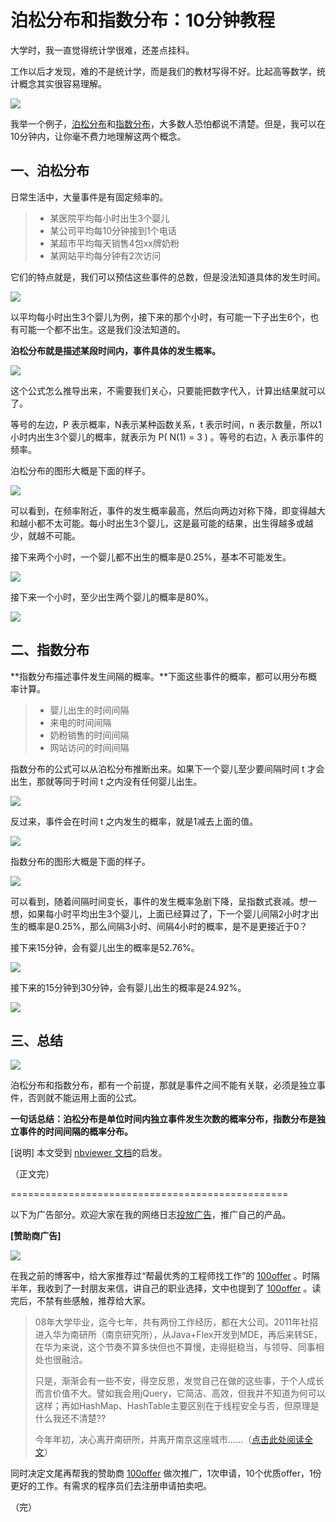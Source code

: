 # 泊松分布和指数分布：10分钟教程

大学时，我一直觉得统计学很难，还差点挂科。

工作以后才发现，难的不是统计学，而是我们的教材写得不好。比起高等数学，统计概念其实很容易理解。

![](http://www.ruanyifeng.com/blogimg/asset/2015/bg2015061011.jpg)

我举一个例子，[泊松分布](http://zh.wikipedia.org/wiki/%E6%B3%8A%E6%9D%BE%E5%88%86%E4%BD%88)和[指数分布](https://zh.wikipedia.org/wiki/%E6%8C%87%E6%95%B0%E5%88%86%E5%B8%83)，大多数人恐怕都说不清楚。但是，我可以在10分钟内，让你毫不费力地理解这两个概念。

## 一、泊松分布

日常生活中，大量事件是有固定频率的。

> - 某医院平均每小时出生3个婴儿
> - 某公司平均每10分钟接到1个电话
> - 某超市平均每天销售4包xx牌奶粉
> - 某网站平均每分钟有2次访问

它们的特点就是，我们可以预估这些事件的总数，但是没法知道具体的发生时间。

![](http://www.ruanyifeng.com/blogimg/asset/2015/bg2015061012.jpg)

以平均每小时出生3个婴儿为例，接下来的那个小时，有可能一下子出生6个，也有可能一个都不出生。这是我们没法知道的。

**泊松分布就是描述某段时间内，事件具体的发生概率。**

![](http://www.ruanyifeng.com/blogimg/asset/2015/bg2015061002-1.png)

这个公式怎么推导出来，不需要我们关心，只要能把数字代入，计算出结果就可以了。

等号的左边，P 表示概率，N表示某种函数关系，t 表示时间，n 表示数量，所以1小时内出生3个婴儿的概率，就表示为 P( N(1) = 3 ) 。等号的右边，λ 表示事件的频率。

泊松分布的图形大概是下面的样子。

![](http://www.ruanyifeng.com/blogimg/asset/2015/bg2015061010.gif)

可以看到，在频率附近，事件的发生概率最高，然后向两边对称下降，即变得越大和越小都不太可能。每小时出生3个婴儿，这是最可能的结果，出生得越多或越少，就越不可能。

接下来两个小时，一个婴儿都不出生的概率是0.25%，基本不可能发生。

![](http://www.ruanyifeng.com/blogimg/asset/2015/bg2015061003-1.png)

接下来一个小时，至少出生两个婴儿的概率是80%。

![](http://www.ruanyifeng.com/blogimg/asset/2015/bg2015061004.png)

## 二、指数分布

**指数分布描述事件发生间隔的概率。**下面这些事件的概率，都可以用分布概率计算。

> - 婴儿出生的时间间隔
> - 来电的时间间隔
> - 奶粉销售的时间间隔
> - 网站访问的时间间隔

指数分布的公式可以从泊松分布推断出来。如果下一个婴儿至少要间隔时间 t 才会出生，那就等同于时间 t 之内没有任何婴儿出生。

![](http://www.ruanyifeng.com/blogimg/asset/2015/bg2015061005.png)

反过来，事件会在时间 t 之内发生的概率，就是1减去上面的值。

![](http://www.ruanyifeng.com/blogimg/asset/2015/bg2015061007.png)

指数分布的图形大概是下面的样子。

![](http://www.ruanyifeng.com/blogimg/asset/2015/bg2015061006.gif)

可以看到，随着间隔时间变长，事件的发生概率急剧下降，呈指数式衰减。想一想，如果每小时平均出生3个婴儿，上面已经算过了，下一个婴儿间隔2小时才出生的概率是0.25%，那么间隔3小时、间隔4小时的概率，是不是更接近于0？

接下来15分钟，会有婴儿出生的概率是52.76%。

![](http://www.ruanyifeng.com/blogimg/asset/2015/bg2015061008.png)

接下来的15分钟到30分钟，会有婴儿出生的概率是24.92%。

![](http://www.ruanyifeng.com/blogimg/asset/2015/bg2015061009.png)

## 三、总结

![](http://www.ruanyifeng.com/blogimg/asset/2015/bg2015061013.jpg)

泊松分布和指数分布，都有一个前提，那就是事件之间不能有关联，必须是独立事件，否则就不能运用上面的公式。

**一句话总结：泊松分布是单位时间内独立事件发生次数的概率分布，指数分布是独立事件的时间间隔的概率分布。**

[说明] 本文受到 [nbviewer 文档](http://nbviewer.ipython.org/github/nicolewhite/notebooks/blob/master/Poisson.ipynb)的启发。

（正文完）

================================================

以下为广告部分。欢迎大家在我的网络日志[投放广告](http://www.ruanyifeng.com/ads.html)，推广自己的产品。

**[赞助商广告]**

[![](http://www.ruanyifeng.com/blogimg/asset/2015/bg2015061001.jpg)](https://100offer.com/join/ruanyifeng)

在我之前的博客中，给大家推荐过“帮最优秀的工程师找工作”的 [100offer](https://100offer.com/join/ruanyifeng) 。时隔半年，我收到了一封朋友来信，讲自己的职业选择，文中也提到了 [100offer](https://100offer.com/join/ruanyifeng) 。读完后，不禁有些感触，推荐给大家。

> 08年大学毕业，迄今七年，共有两份工作经历，都在大公司。2011年社招进入华为南研所（南京研究所），从Java+Flex开发到MDE，再后来转SE，在华为来说，这个节奏不算多快但也不算慢，走得挺稳当，与领导、同事相处也很融洽。
> 
> 只是，渐渐会有一些不安，得空反思，发觉自己在做的这些事，于个人成长而言价值不大。譬如我会用jQuery，它简洁、高效，但我并不知道为何可以这样；再如HashMap、HashTable主要区别在于线程安全与否，但原理是什么我还不清楚??
> 
> 今年年初，决心离开南研所，并离开南京这座城市......（[点击此处阅读全文](https://www.v2ex.com/t/196285)）

同时决定文尾再帮我的赞助商 [100offer](https://100offer.com/join/ruanyifeng) 做次推广，1次申请，10个优质offer，1份更好的工作。有需求的程序员们去注册申请拍卖吧。

（完）









